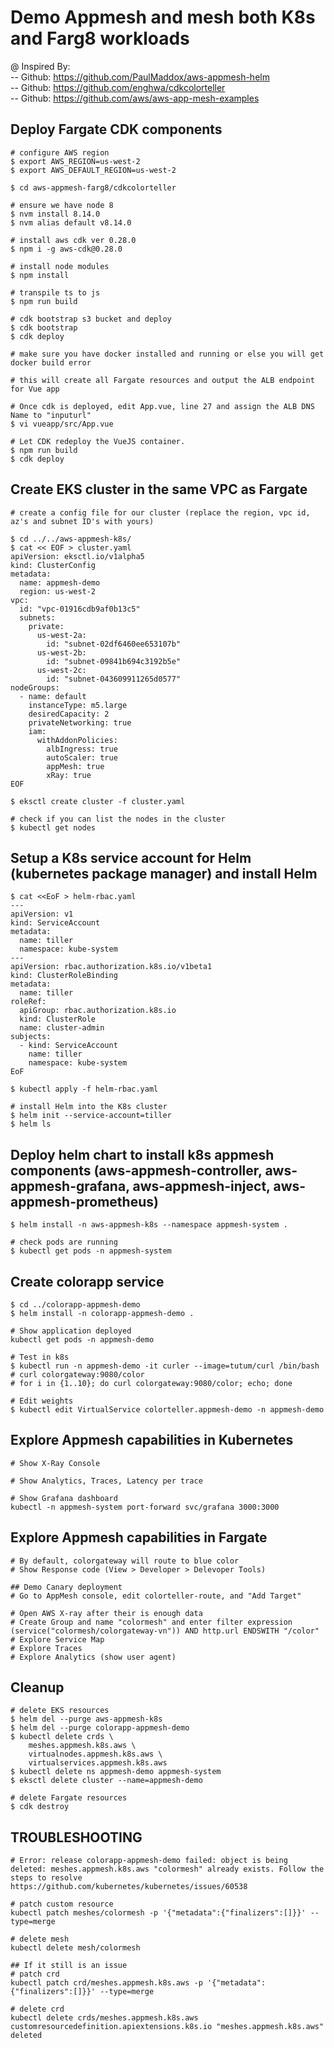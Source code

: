 # Demo Appmesh and mesh both K8s and Farg8 workloads

@ Inspired By:  
-- Github: https://github.com/PaulMaddox/aws-appmesh-helm  
-- Github: https://github.com/enghwa/cdkcolorteller   
-- Github: https://github.com/aws/aws-app-mesh-examples

## Deploy Fargate CDK components

```
# configure AWS region
$ export AWS_REGION=us-west-2
$ export AWS_DEFAULT_REGION=us-west-2

$ cd aws-appmesh-farg8/cdkcolorteller

# ensure we have node 8
$ nvm install 8.14.0
$ nvm alias default v8.14.0

# install aws cdk ver 0.28.0
$ npm i -g aws-cdk@0.28.0

# install node modules
$ npm install

# transpile ts to js
$ npm run build

# cdk bootstrap s3 bucket and deploy
$ cdk bootstrap
$ cdk deploy

# make sure you have docker installed and running or else you will get docker build error

# this will create all Fargate resources and output the ALB endpoint for Vue app

# Once cdk is deployed, edit App.vue, line 27 and assign the ALB DNS Name to "inputurl"
$ vi vueapp/src/App.vue

# Let CDK redeploy the VueJS container.
$ npm run build
$ cdk deploy
```

## Create EKS cluster in the same VPC as Fargate

```
# create a config file for our cluster (replace the region, vpc id, az's and subnet ID's with yours)

$ cd ../../aws-appmesh-k8s/
$ cat << EOF > cluster.yaml
apiVersion: eksctl.io/v1alpha5
kind: ClusterConfig
metadata:
  name: appmesh-demo
  region: us-west-2
vpc:
  id: "vpc-01916cdb9af0b13c5"
  subnets:
    private:
      us-west-2a:
        id: "subnet-02df6460ee653107b"  
      us-west-2b:
        id: "subnet-09841b694c3192b5e"  
      us-west-2c:
        id: "subnet-043609911265d0577"                  
nodeGroups:
  - name: default
    instanceType: m5.large
    desiredCapacity: 2
    privateNetworking: true
    iam:
      withAddonPolicies:
        albIngress: true
        autoScaler: true
        appMesh: true
        xRay: true
EOF

$ eksctl create cluster -f cluster.yaml

# check if you can list the nodes in the cluster
$ kubectl get nodes
```

## Setup a K8s service account for Helm (kubernetes package manager) and install Helm

```
$ cat <<EoF > helm-rbac.yaml
---
apiVersion: v1
kind: ServiceAccount
metadata:
  name: tiller
  namespace: kube-system
---
apiVersion: rbac.authorization.k8s.io/v1beta1
kind: ClusterRoleBinding
metadata:
  name: tiller
roleRef:
  apiGroup: rbac.authorization.k8s.io
  kind: ClusterRole
  name: cluster-admin
subjects:
  - kind: ServiceAccount
    name: tiller
    namespace: kube-system
EoF

$ kubectl apply -f helm-rbac.yaml

# install Helm into the K8s cluster
$ helm init --service-account=tiller
$ helm ls
```

## Deploy helm chart to install k8s appmesh components (aws-appmesh-controller, aws-appmesh-grafana, aws-appmesh-inject, aws-appmesh-prometheus)

```
$ helm install -n aws-appmesh-k8s --namespace appmesh-system .

# check pods are running
$ kubectl get pods -n appmesh-system
```
## Create colorapp service
```
$ cd ../colorapp-appmesh-demo
$ helm install -n colorapp-appmesh-demo .

# Show application deployed
kubectl get pods -n appmesh-demo

# Test in k8s
$ kubectl run -n appmesh-demo -it curler --image=tutum/curl /bin/bash
# curl colorgateway:9080/color
# for i in {1..10}; do curl colorgateway:9080/color; echo; done

# Edit weights
$ kubectl edit VirtualService colorteller.appmesh-demo -n appmesh-demo
```

## Explore Appmesh capabilities in Kubernetes
```
# Show X-Ray Console

# Show Analytics, Traces, Latency per trace

# Show Grafana dashboard
kubectl -n appmesh-system port-forward svc/grafana 3000:3000
```

## Explore Appmesh capabilities in Fargate
```
# By default, colorgateway will route to blue color
# Show Response code (View > Developer > Delevoper Tools)

## Demo Canary deployment
# Go to AppMesh console, edit colorteller-route, and "Add Target"

# Open AWS X-ray after their is enough data
# Create Group and name "colormesh" and enter filter expression
(service("colormesh/colorgateway-vn")) AND http.url ENDSWITH "/color"
# Explore Service Map
# Explore Traces
# Explore Analytics (show user agent)
```

## Cleanup
```
# delete EKS resources
$ helm del --purge aws-appmesh-k8s
$ helm del --purge colorapp-appmesh-demo
$ kubectl delete crds \
    meshes.appmesh.k8s.aws \
    virtualnodes.appmesh.k8s.aws \
    virtualservices.appmesh.k8s.aws
$ kubectl delete ns appmesh-demo appmesh-system
$ eksctl delete cluster --name=appmesh-demo

# delete Fargate resources
$ cdk destroy
```


## TROUBLESHOOTING ###

```
# Error: release colorapp-appmesh-demo failed: object is being deleted: meshes.appmesh.k8s.aws "colormesh" already exists. Follow the steps to resolve
https://github.com/kubernetes/kubernetes/issues/60538

# patch custom resource
kubectl patch meshes/colormesh -p '{"metadata":{"finalizers":[]}}' --type=merge

# delete mesh
kubectl delete mesh/colormesh

## If it still is an issue
# patch crd
kubectl patch crd/meshes.appmesh.k8s.aws -p '{"metadata":{"finalizers":[]}}' --type=merge

# delete crd
kubectl delete crds/meshes.appmesh.k8s.aws
customresourcedefinition.apiextensions.k8s.io "meshes.appmesh.k8s.aws" deleted

```
